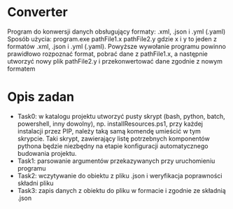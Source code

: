 # Converter

Program do konwersji danych obsługujący formaty: .xml, .json i .yml (.yaml)
Sposób użycia: program.exe pathFile1.x pathFile2.y
gdzie x i y to jeden z formatów .xml, .json i .yml (.yaml).
Powyższe wywołanie programu powinno prawidłowo rozpoznać format, pobrać dane z pathFile1.x, a
następnie utworzyć nowy plik pathFile2.y i przekonwertować dane zgodnie z nowym formatem

# Opis zadan

- Task0: w katalogu projektu utworzyć pusty skrypt (bash, python, batch, powershell, inny dowolny), np.
installResources.ps1, przy każdej instalacji przez PIP, należy taką samą komendę umieścić w tym skrypcie.
Taki skrypt, zawierający listę potrzebnych komponentów pythona będzie niezbędny na etapie konfiguracji
automatycznego budowania projektu.
- Task1: parsowanie argumentów przekazywanych przy uruchomieniu programu
- Task2: wczytywanie do obiektu z pliku .json i weryfikacja poprawności składni pliku
- Task3: zapis danych z obiektu do pliku w formacie i zgodnie ze składnią .json
